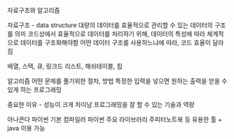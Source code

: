 자료구조와 알고리즘

자료구조 - data structure
대량의 데이터를 효율적으로 관리할 수 있는 데이터의 구조를 의미
코드상에서 효율적으로 데이터를 처리하기 위해, 데이터의 특성에 따라 체계적으로 데이터를 구조화해야함
어떤 데이터 구조를 사용하느냐에 따라, 코드 효율이 달라짐

배열, 스택, 큐, 링크드 리스트, 해쉬테이블, 힙

알고리즘
어떤 문제를 풀기위한 절차, 방법
특정한 입력을 넣으면 원하는 출력을 얻을 수 있게 하는 프로그래밍

중요한 이유 - 성능이 크게 차이남
프로그래밍을 잘 할 수 있는 기술과 역량

아나콘다
파이썬 기본 컴파일러
파이썬 주요 라이브러리
주피터노트북 등 유용한 툴 + java 이용 가능
